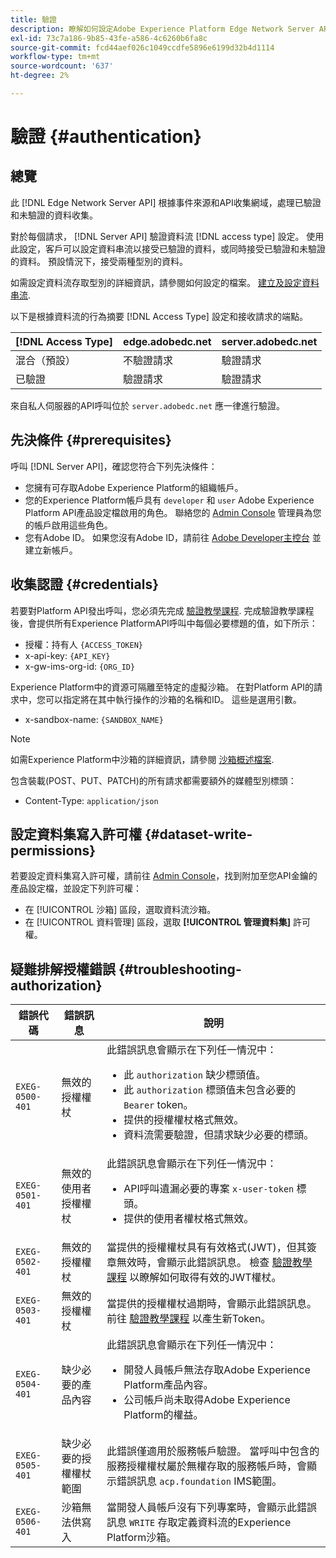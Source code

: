 ```yaml
---
title: 驗證
description: 瞭解如何設定Adobe Experience Platform Edge Network Server API的驗證。
exl-id: 73c7a186-9b85-43fe-a586-4c6260b6fa8c
source-git-commit: fcd44aef026c1049ccdfe5896e6199d32b4d1114
workflow-type: tm+mt
source-wordcount: '637'
ht-degree: 2%

---
```


# 驗證 {#authentication}

## 總覽

此 [!DNL Edge Network Server API] 根據事件來源和API收集網域，處理已驗證和未驗證的資料收集。

對於每個請求， [!DNL Server API] 驗證資料流 [!DNL access type] 設定。 使用此設定，客戶可以設定資料串流以接受已驗證的資料，或同時接受已驗證和未驗證的資料。 預設情況下，接受兩種型別的資料。

如需設定資料流存取型別的詳細資訊，請參閱如何設定的檔案。 [建立及設定資料串流](../edge/datastreams/overview.md#create).

以下是根據資料流的行為摘要 [!DNL Access Type] 設定和接收請求的端點。

| [!DNL Access Type] | edge.adobedc.net | server.adobedc.net |
|-----------------|-------------------------------|-----------------------|
| 混合（預設） | 不驗證請求 | 驗證請求 |
| 已驗證 | 驗證請求 | 驗證請求 |

來自私人伺服器的API呼叫位於 `server.adobedc.net` 應一律進行驗證。

## 先決條件 {#prerequisites}

呼叫 [!DNL Server API]，確認您符合下列先決條件：

* 您擁有可存取Adobe Experience Platform的組織帳戶。
* 您的Experience Platform帳戶具有 `developer` 和 `user` Adobe Experience Platform API產品設定檔啟用的角色。 聯絡您的 [Admin Console](../access-control/home.md) 管理員為您的帳戶啟用這些角色。
* 您有Adobe ID。 如果您沒有Adobe ID，請前往 [Adobe Developer主控台](https://developer.adobe.com/console) 並建立新帳戶。

## 收集認證 {#credentials}

若要對Platform API發出呼叫，您必須先完成 [驗證教學課程](../landing/api-authentication.md). 完成驗證教學課程後，會提供所有Experience PlatformAPI呼叫中每個必要標題的值，如下所示：

* 授權：持有人 `{ACCESS_TOKEN}`
* x-api-key: `{API_KEY}`
* x-gw-ims-org-id: `{ORG_ID}`

Experience Platform中的資源可隔離至特定的虛擬沙箱。 在對Platform API的請求中，您可以指定將在其中執行操作的沙箱的名稱和ID。 這些是選用引數。

* x-sandbox-name: `{SANDBOX_NAME}`

>[!NOTE]
>
>如需Experience Platform中沙箱的詳細資訊，請參閱 [沙箱概述檔案](../sandboxes/home.md).

包含裝載(POST、PUT、PATCH)的所有請求都需要額外的媒體型別標頭：

* Content-Type: `application/json`

## 設定資料集寫入許可權 {#dataset-write-permissions}

若要設定資料集寫入許可權，請前往 [Admin Console](https://adminconsole.adobe.com)，找到附加至您API金鑰的產品設定檔，並設定下列許可權：

* 在 [!UICONTROL 沙箱] 區段，選取資料流沙箱。
* 在 [!UICONTROL 資料管理] 區段，選取 **[!UICONTROL 管理資料集]** 許可權。

## 疑難排解授權錯誤 {#troubleshooting-authorization}

| 錯誤代碼 | 錯誤訊息 | 說明 |
| --- | --- | --- |
| `EXEG-0500-401` | 無效的授權權杖 | 此錯誤訊息會顯示在下列任一情況中：  <ul><li>此 `authorization` 缺少標頭值。</li><li>此 `authorization` 標頭值未包含必要的 `Bearer` token。</li><li>提供的授權權杖格式無效。</li><li>資料流需要驗證，但請求缺少必要的標頭。</li></ul> |
| `EXEG-0501-401` | 無效的使用者授權權杖 | 此錯誤訊息會顯示在下列任一情況中： <ul><li>API呼叫遺漏必要的專案 `x-user-token` 標頭。</li><li>提供的使用者權杖格式無效。</li></ul> |
| `EXEG-0502-401` | 無效的授權權杖 | 當提供的授權權杖具有有效格式(JWT)，但其簽章無效時，會顯示此錯誤訊息。 檢查 [驗證教學課程](../landing/api-authentication.md) 以瞭解如何取得有效的JWT權杖。 |
| `EXEG-0503-401` | 無效的授權權杖 | 當提供的授權權杖過期時，會顯示此錯誤訊息。 前往 [驗證教學課程](../landing/api-authentication.md) 以產生新Token。 |
| `EXEG-0504-401` | 缺少必要的產品內容 | 此錯誤訊息會顯示在下列任一情況中：  <ul><li>開發人員帳戶無法存取Adobe Experience Platform產品內容。</li><li>公司帳戶尚未取得Adobe Experience Platform的權益。</li></ul> |
| `EXEG-0505-401` | 缺少必要的授權權杖範圍 | 此錯誤僅適用於服務帳戶驗證。 當呼叫中包含的服務授權權杖屬於無權存取的服務帳戶時，會顯示錯誤訊息 `acp.foundation` IMS範圍。 |
| `EXEG-0506-401` | 沙箱無法供寫入 | 當開發人員帳戶沒有下列專案時，會顯示此錯誤訊息 `WRITE` 存取定義資料流的Experience Platform沙箱。 |

